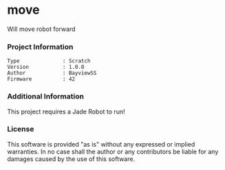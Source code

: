 move
================

Will move robot forward

### Project Information
```
Type              : Scratch
Version           : 1.0.0
Author            : BayviewSS
Firmware          : 42
```

### Additional Information
This project requires a Jade Robot to run!

### License
This software is provided "as is" without any expressed or implied warranties.  In no case shall the author or any contributors be liable for any damages caused by the use of this software.

